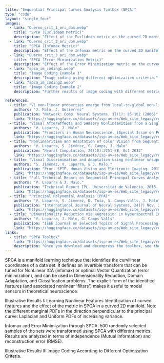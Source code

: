 ```yaml
---
title: "Sequential Principal Curves Analysis Toolbox (SPCA)"
type: "code"
layout: "single_four"
images:
  - link: "Cuerno_crit_1_ori_dom.webp"
    title: "SPCA (Euclidean Metric)"
    description: "Effect of the Euclidean metric on the curved 2D manifold."
  - link: "Cuerno_crit_2_ori_dom.webp"
    title: "SPCA (Infomax Metric)"
    description: "Effect of the Infomax metric on the curved 2D manifold."
  - link: "Cuerno_crit_3_ori_dom.webp"
    title: "SPCA (Error Minimization Metric)"
    description: "Effect of the Error Minimization metric on the curved 2D manifold."
  - link: "spca_im_coding1.webp"
    title: "Image Coding Example 1"
    description: "Image coding using different optimization criteria."
  - link: "spca_im_coding2.webp"
    title: "Image Coding Example 2"
    description: "Further results of image coding with different metrics."
    
references:
  - title: "V1 non-linear properties emerge from local-to-global non-linear ICA"
    authors: "J. Malo, J. Gutiérrez"
    publication: "Network: Comp. Neural Systems. 17(1): 85-102 (2006)"
    link: "https://huggingface.co/datasets/isp-uv-es/Web_site_legacy/resolve/main/code/soft_feature/V1_from_non_linear_ICA.pdf"
  - title: "Visual Aftereffects and Sensory Nonlinearities from a Single Statistical Framework"
    authors: "V. Laparra, J. Malo"
    publication: "Frontiers in Human Neuroscience. [Special Issue on Perceptual Illusions](http://journal.frontiersin.org/researchtopic/the-future-of-perceptual-illusions-from-phenomenology-to-neuroscience-2381) 2015. [A guide to the full supplementary material (description of the code, data, experiments and results)](../../../vision_and_color/aftereffects/content/)."
    link: "https://huggingface.co/datasets/isp-uv-es/Web_site_legacy/resolve/main/code/soft_feature/frontiers_laparra_malo_Accepted_15.pdf"
  - title: "Nonlinearities and Adaptation of Color Vision from Sequential Principal Curves Analysis"
    authors: "V. Laparra, S. Jiménez, G. Camps, J. Malo"
    publication: "Neural Computation, 24(10):2751-88, Oct 2012"
    link: "https://huggingface.co/datasets/isp-uv-es/Web_site_legacy/resolve/main/code/soft_feature/Neco_accepted_2012.pdf"
  - title: "Visual Discrimination and Adaptation using nonlinear unsupervised learning"
    authors: "S. Jiménez, V. Laparra, & J. Malo."
    publication: "Proc. SPIE. Human Vision and Electronic Imaging. 2013"
    link: "https://huggingface.co/datasets/isp-uv-es/Web_site_legacy/resolve/main/code/soft_feature/HVEI_paper_8651_56.pdf"
  - title: "Full Technical Report on Sequential Principal Curves Analysis"
    authors: "V. Laparra & J. Malo."
    publication: "Technical Report IPL. Universitat de Valencia, 2015. [A guide to the supplementary material (2012 version)](https://huggingface.co/datasets/isp-uv-es/Web_site_legacy/resolve/main/code/soft_feature/SPCA_data_and_results.pdf)."
    link: "https://huggingface.co/datasets/isp-uv-es/Web_site_legacy/resolve/main/code/soft_feature/IPL_TR_PCs.pdf"
  - title: "Principal Polynomial Analysis (PPA)"
    authors: "V. Laparra, S. Jimenez, D. Tuia, G. Camps-Valls, J. Malo"
    publication: "International Journal of Neural Systems, 24(7) Nov. 2014. [PPA](../../ppa/content)."
    link: "https://huggingface.co/datasets/isp-uv-es/Web_site_legacy/resolve/main/code/soft_feature/IJNS_Laparra14_accepted_v5.pdf"
  - title: "Dimensionality Reduction via Regression in Hyperspectral Imagery"
    authors: "V. Laparra, J. Malo, G. Camps-Valls"
    publication: "IEEE Journal on Selected Topics of Signal Processing. Vol. 9, Num. 9, September 2015"
    link: "https://huggingface.co/datasets/isp-uv-es/Web_site_legacy/resolve/main/code/soft_feature/drr_jstsp2014_final.pdf"
links:
  - title: "SPCA Toolbox"
    link: "https://huggingface.co/datasets/isp-uv-es/Web_site_legacy/resolve/main/code/soft_feature/SPCA_toolbox.zip"
    description: "Once you download and decompress the toolbox, see the readme file 'demo_SPCA_toy_example_2D_manifold.m'."
---
```


SPCA is a manifold learning technique that identifies the curvilinear coordinates of a data set. It defines an invertible transform that can be tuned for NonLinear ICA (infomax) or optimal Vector Quantization (error minimization), and can be used in Dimensionality Reduction, Domain Adaptation, and Classification problems. The explicit form of the identified features (and associated nonlinear 'filters') makes it useful to model sensors in theoretical neuroscience.

Illustrative Results I: Learning Nonlinear Features
Identification of curved features and the effect of the metric in SPCA in a curved 2D manifold. Note the different marginal PDFs in the direction perpendicular to the principal curve: Laplacian and Uniform PDFs of increasing variance.

Infomax and Error Minimization through SPCA. 500 randomly selected samples of the sets were transformed using SPCA with different metrics. Results are analyzed in terms of independence (Mutual Information) and reconstruction error (RMSE).

Illustrative Results II: Image Coding According to Different Optimization Criteria.